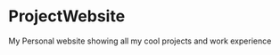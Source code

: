 ProjectWebsite
==============

My Personal website showing all my cool projects and work experience
